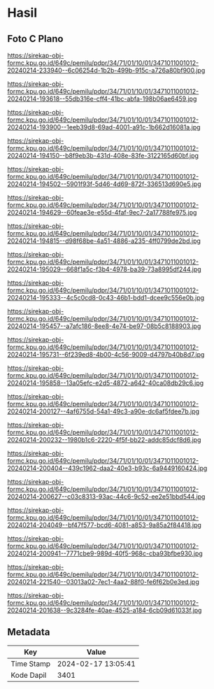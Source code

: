 # Hasil

## Foto C Plano

https://sirekap-obj-formc.kpu.go.id/649c/pemilu/pdpr/34/71/01/10/01/3471011001012-20240214-233940--6c06254d-1b2b-499b-915c-a726a80bf900.jpg

https://sirekap-obj-formc.kpu.go.id/649c/pemilu/pdpr/34/71/01/10/01/3471011001012-20240214-193618--55db316e-cff4-41bc-abfa-198b06ae6459.jpg

https://sirekap-obj-formc.kpu.go.id/649c/pemilu/pdpr/34/71/01/10/01/3471011001012-20240214-193900--1eeb39d8-69ad-4001-a91c-1b662d16081a.jpg

https://sirekap-obj-formc.kpu.go.id/649c/pemilu/pdpr/34/71/01/10/01/3471011001012-20240214-194150--b8f9eb3b-431d-408e-83fe-3122165d60bf.jpg

https://sirekap-obj-formc.kpu.go.id/649c/pemilu/pdpr/34/71/01/10/01/3471011001012-20240214-194502--5901f93f-5d46-4d69-872f-336513d690e5.jpg

https://sirekap-obj-formc.kpu.go.id/649c/pemilu/pdpr/34/71/01/10/01/3471011001012-20240214-194629--60feae3e-e55d-4faf-9ec7-2a17788fe975.jpg

https://sirekap-obj-formc.kpu.go.id/649c/pemilu/pdpr/34/71/01/10/01/3471011001012-20240214-194815--d98f68be-4a51-4886-a235-4ff0799de2bd.jpg

https://sirekap-obj-formc.kpu.go.id/649c/pemilu/pdpr/34/71/01/10/01/3471011001012-20240214-195029--668f1a5c-f3b4-4978-ba39-73a8995df244.jpg

https://sirekap-obj-formc.kpu.go.id/649c/pemilu/pdpr/34/71/01/10/01/3471011001012-20240214-195333--4c5c0cd8-0c43-46b1-bdd1-dcee9c556e0b.jpg

https://sirekap-obj-formc.kpu.go.id/649c/pemilu/pdpr/34/71/01/10/01/3471011001012-20240214-195457--a7afc186-8ee8-4e74-be97-08b5c8188903.jpg

https://sirekap-obj-formc.kpu.go.id/649c/pemilu/pdpr/34/71/01/10/01/3471011001012-20240214-195731--6f239ed8-4b00-4c56-9009-d4797b40b8d7.jpg

https://sirekap-obj-formc.kpu.go.id/649c/pemilu/pdpr/34/71/01/10/01/3471011001012-20240214-195858--13a05efc-e2d5-4872-a642-40ca08db29c6.jpg

https://sirekap-obj-formc.kpu.go.id/649c/pemilu/pdpr/34/71/01/10/01/3471011001012-20240214-200127--4af6755d-54a1-49c3-a90e-dc6af5fdee7b.jpg

https://sirekap-obj-formc.kpu.go.id/649c/pemilu/pdpr/34/71/01/10/01/3471011001012-20240214-200232--1980b1c6-2220-4f5f-bb22-addc85dcf8d6.jpg

https://sirekap-obj-formc.kpu.go.id/649c/pemilu/pdpr/34/71/01/10/01/3471011001012-20240214-200404--439c1962-daa2-40e3-b93c-6a9449160424.jpg

https://sirekap-obj-formc.kpu.go.id/649c/pemilu/pdpr/34/71/01/10/01/3471011001012-20240214-200627--c03c8313-93ac-44c6-9c52-ee2e51bbd544.jpg

https://sirekap-obj-formc.kpu.go.id/649c/pemilu/pdpr/34/71/01/10/01/3471011001012-20240214-204049--bf47f577-bcd6-4081-a853-9a85a2f84418.jpg

https://sirekap-obj-formc.kpu.go.id/649c/pemilu/pdpr/34/71/01/10/01/3471011001012-20240214-200941--7771cbe9-989d-40f5-968c-cba93bfbe930.jpg

https://sirekap-obj-formc.kpu.go.id/649c/pemilu/pdpr/34/71/01/10/01/3471011001012-20240214-221540--03013a02-7ec1-4aa2-88f0-fe6f62b0e3ed.jpg

https://sirekap-obj-formc.kpu.go.id/649c/pemilu/pdpr/34/71/01/10/01/3471011001012-20240214-201638--9c3284fe-40ae-4525-a184-6cb09d61033f.jpg


## Metadata

| Key        | Value               |
| ---------- | ------------------- |
| Time Stamp | 2024-02-17 13:05:41 |
| Kode Dapil | 3401                |



